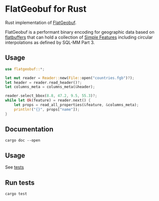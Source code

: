 # FlatGeobuf for Rust

Rust implementation of [FlatGeobuf](https://bjornharrtell.github.io/flatgeobuf/).

FlatGeobuf is a performant binary encoding for geographic data based on
[flatbuffers](http://google.github.io/flatbuffers/) that can hold a collection
of [Simple Features](https://en.wikipedia.org/wiki/Simple_Features) including
circular interpolations as defined by SQL-MM Part 3.

## Usage

```rust
use flatgeobuf::*;

let mut reader = Reader::new(File::open("countries.fgb")?);
let header = reader.read_header()?;
let columns_meta = columns_meta(&header);

reader.select_bbox(8.8, 47.2, 9.5, 55.3)?;
while let Ok(feature) = reader.next() {
    let props = read_all_properties(&feature, &columns_meta);
    println!("{}", props["name"]);
}
```

## Documentation

    cargo doc --open

## Usage

See [tests](tests/)

## Run tests

    cargo test
